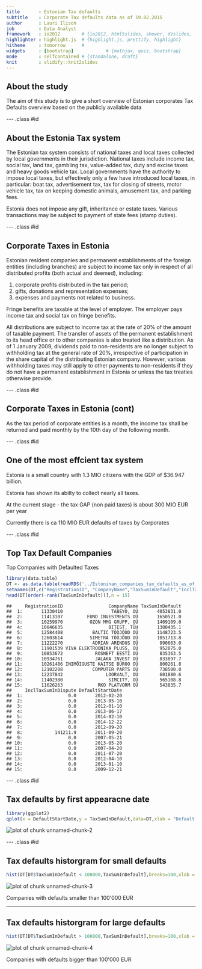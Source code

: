 ```yaml
---
title       : Estonian Tax defaults 
subtitle    : Corporate Tax defaults data as of 19.02.2015
author      : Lauri Ilison
job         : Data Analyst
framework   : io2012        # {io2012, html5slides, shower, dzslides, ...}
highlighter : highlight.js  # {highlight.js, prettify, highlight}
hitheme     : tomorrow      # 
widgets     : [bootstrap]            # {mathjax, quiz, bootstrap}
mode        : selfcontained # {standalone, draft}
knit        : slidify::knit2slides
--- 
```


## About the study

The aim of this study is to give a short overview of Estonian corporates Tax Defaults 
overview based on the publicly available data

--- .class #id 

## About the Estonia Tax system

The Estonian tax system consists of national taxes and local taxes collected by local governments in their jurisdiction. National taxes include income tax, social tax, land tax, gambling tax, value-added tax, duty and excise taxes and heavy goods vehicle tax. Local governments have the authority to impose local taxes, but effectively only a few have introduced local taxes, in particular: boat tax, advertisement tax, tax for closing of streets, motor vehicle tax, tax on keeping domestic animals, amusement tax, and parking fees.

Estonia does not impose any gift, inheritance or estate taxes. Various transactions may be subject to payment of state fees (stamp duties).

--- .class #id 

## Corporate Taxes in Estonia

Estonian resident companies and permanent establishments of the foreign entities (including branches) are subject to income tax only in respect of all distributed profits (both actual and deemed), including:

1. corporate profits distributed in the tax period;
2. gifts, donations and representation expenses;
3. expenses and payments not related to business.

Fringe benefits are taxable at the level of employer. The employer pays income tax and social tax on fringe benefits.

All distributions are subject to income tax at the rate of 20% of the amount of taxable payment. The transfer of assets of the permanent establishment to its head office or to other companies is also treated like a distribution. As of 1 January 2009, dividends paid to non-residents are no longer subject to withholding tax at the general rate of 20%, irrespective of participation in the share capital of the distributing Estonian company. However, various withholding taxes may still apply to other payments to non-residents if they do not have a permanent establishment in Estonia or unless the tax treaties otherwise provide.

--- .class #id

## Corporate Taxes in Estonia (cont)
As the tax period of corporate entities is a month, the income tax shall be returned and paid monthly by the 10th day of the following month.

--- .class #id 

## One of the most effcient tax system  


Estonia is a small country with 1.3 MIO citizens with the GDP of $36.947 billion.

Estonia has shown its abilty to collect nearly all taxes.
 
At the current stage - the tax GAP (non paid taxes) is about 300 MIO EUR per year

Currently there is ca 110 MIO EUR defaults of taxes by Corporates


--- .class #id

## Top Tax Default Companies

Top Companies with Defaulted Taxes

```r
library(data.table)
DT <- as.data.table(readRDS('../Estoninan_companies_tax_defaults_as_of_17.02.2015.rds'))
setnames(DT,c("RegistrationID", "CompanyName","TaxSumInDefault","InclTaxSumInDispute","DefaultStartDate"))
head(DT[order(-rank(TaxSumInDefault))],n = 15)
```

```
##     RegistrationID                 CompanyName TaxSumInDefault
##  1:       11330410                  TABEYO, OÜ       4053831.0
##  2:       11413107         FUND INVESTMENTS OÜ       1650521.0
##  3:       10259970          OZON MMG GRUPP, OÜ       1409109.0
##  4:       10046635                 BITEST, TÜH       1380435.1
##  5:       12584408           BALTIC TÖÖJÕUD OÜ       1148723.5
##  6:       12603614          SIMETRA TÖÖJÕUD OÜ       1051713.8
##  7:       11222270           ADRIAN ARENDUS OÜ        990663.0
##  8:       11901539 VIVA ELEKTROONIKA PLUSS, OÜ        952075.0
##  9:       10853672            ROSNEFT EESTI OÜ        835363.5
## 10:       10934761            JALAKA INVEST OÜ        833897.7
## 11:       10261486 INIMÕIGUSTE KAITSE BÜROO OÜ        800261.8
## 12:       12102208           COMPUTER PARTS OÜ        738500.0
## 13:       12237842                LOORVALT, OÜ        601880.6
## 14:       11402380                 SIMCITY, OÜ        565108.8
## 15:       11626263             RKO PLATVORM OÜ        543835.7
##     InclTaxSumInDispute DefaultStartDate
##  1:                 0.0       2012-02-20
##  2:                 0.0       2013-05-10
##  3:                 0.0       2012-01-10
##  4:                 0.0       2013-06-17
##  5:                 0.0       2014-02-10
##  6:                 0.0       2014-12-22
##  7:                 0.0       2012-09-20
##  8:            141211.9       2011-09-20
##  9:                 0.0       2007-05-21
## 10:                 0.0       2013-05-20
## 11:                 0.0       2007-04-20
## 12:                 0.0       2011-07-20
## 13:                 0.0       2012-04-10
## 14:                 0.0       2013-01-10
## 15:                 0.0       2009-12-21
```


--- .class #id 
## Tax defaults by first appearacne date

```r
library(ggplot2)
qplot(x = DefaultStartDate,y = TaxSumInDefault,data=DT,xlab = "Default Start Date", ylab = "Tax Default in EUR", main = "Tax Defaults by frist apparance date")
```

![plot of chunk unnamed-chunk-2](assets/fig/unnamed-chunk-2-1.png) 

--- .class #id 
## Tax defaults historgram for small defaults

```r
hist(DT[DT$TaxSumInDefault < 100000,TaxSumInDefault],breaks=100,xlab = "Tax default in EUR",ylab = "Number of Companies", main = "Companies Tax default < 100000 EUR")
```

![plot of chunk unnamed-chunk-3](assets/fig/unnamed-chunk-3-1.png) 

Companies with defaults smaller than 100'000 EUR

---
## Tax defaults historgram for large defaults

```r
hist(DT[DT$TaxSumInDefault > 100000,TaxSumInDefault],breaks=100,xlab = "Tax default in EUR",ylab = "Number of Companies", main = "Companies Tax default > 100000 EUR")
```

![plot of chunk unnamed-chunk-4](assets/fig/unnamed-chunk-4-1.png) 

Companies with defaults bigger than 100'000 EUR



